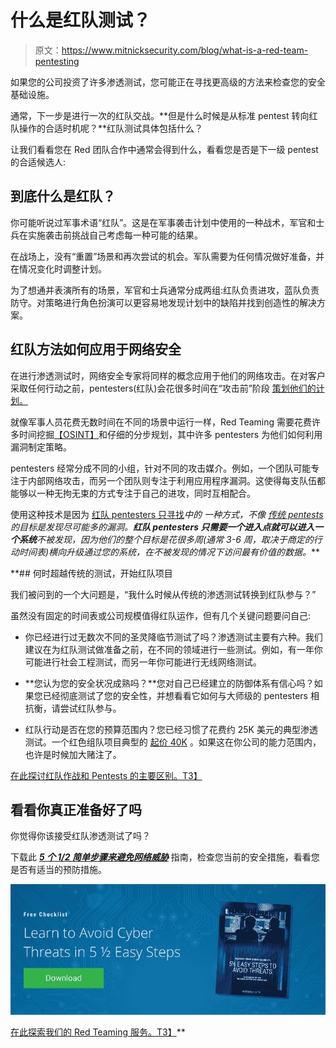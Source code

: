 # 什么是红队测试？

> 原文：<https://www.mitnicksecurity.com/blog/what-is-a-red-team-pentesting>

如果您的公司投资了许多渗透测试，您可能正在寻找更高级的方法来检查您的安全基础设施。

通常，下一步是进行一次[](/red-team-pentesting)的红队交战。**但是什么时候是从标准 pentest 转向红队操作的合适时机呢？**红队测试具体包括什么？

让我们看看您在 Red 团队合作中通常会得到什么，看看您是否是下一级 pentest 的合适候选人:

## 到底什么是红队？

你可能听说过军事术语“红队”。这是在军事袭击计划中使用的一种战术，军官和士兵在实施袭击前挑战自己考虑每一种可能的结果。

在战场上，没有“重置”场景和再次尝试的机会。军队需要为任何情况做好准备，并在情况变化时调整计划。

为了想通并表演所有的场景，军官和士兵通常分成两组:红队负责进攻，蓝队负责防守。对策略进行角色扮演可以更容易地发现计划中的缺陷并找到创造性的解决方案。

## 红队方法如何应用于网络安全

在进行渗透测试时，网络安全专家将同样的概念应用于他们的网络攻击。在对客户采取任何行动之前，pentesters(红队)会花很多时间在“攻击前”阶段 [策划他们的计划。](/blog/the-4-phases-of-penetration-testing)

就像军事人员花费无数时间在不同的场景中运行一样，Red Teaming 需要花费许多时间挖掘[【OSINT】](/blog/defining-the-framework-for-a-successful-pentest-attack)和仔细的分步规划，其中许多 pentesters 为他们如何利用漏洞制定策略。

pentesters 经常分成不同的小组，针对不同的攻击媒介。例如，一个团队可能专注于内部网络攻击，而另一个团队则专注于利用应用程序漏洞。这使得每支队伍都能够以一种无拘无束的方式专注于自己的进攻，同时互相配合。

使用这种技术是因为 [红队 pentesters 只寻找](/blog/red-team-operations-vs.-penetration-testing)*中的 *一种方式，不像 [传统 pentests](/blog/what-is-penetration-testing) 的目标是发现尽可能多的漏洞。**红队 pentesters 只需要一个进入点就可以进入一个系统***不被发现，因为他们的整个目标是花很多周(通常 3-6 周，取决于商定的行动时间表)横向升级通过您的系统，在不被发现的情况下访问最有价值的数据。***

 **## 何时超越传统的测试，开始红队项目

我们被问到的一个大问题是，“我什么时候从传统的渗透测试转换到红队参与？”

虽然没有固定的时间表或公司规模值得红队运作，但有几个关键问题要问自己:

*   你已经进行过无数次不同的圣灵降临节测试了吗？渗透测试主要有[](/blog/understanding-the-6-main-types-of-penetration-testing)六种。我们建议在为红队测试做准备之前，在不同的领域进行一些测试。例如，有一年你可能进行社会工程测试，而另一年你可能进行无线网络测试。
*   **您认为您的安全状况成熟吗？**您对自己已经建立的防御体系有信心吗？如果您已经彻底测试了您的安全性，并想看看它如何与大师级的 pentesters 相抗衡，请尝试红队参与。

*   红队行动是否在您的预算范围内？您已经习惯了花费约 25K 美元的典型渗透测试。一个红色组队项目典型的 [起价 40K](/blog/what-should-you-budget-for-a-penetration-test-the-true-cost) 。如果这在你公司的能力范围内，也许是时候加大赌注了。

[在此探讨红队作战和 Pentests 的主要区别。T3】](/blog/red-team-operations-vs.-penetration-testing)

## 看看你真正准备好了吗

你觉得你该接受红队渗透测试了吗？

下载此 [***5 个 1/2 简单步骤来避免网络威胁***](/lp-easy-steps-to-avoid-cyber-threats) 指南，检查您当前的安全措施，看看您是否有适当的预防措施。

[![New call-to-action](img/95ee2efaa0b0e1050f47338da41f7869.png)](https://cta-redirect.hubspot.com/cta/redirect/3875471/7f9b1de1-cf7c-4700-8892-cdf9402b32cf) 

[在此探索我们的 Red Teaming 服务。T3】](/red-team-pentesting)**